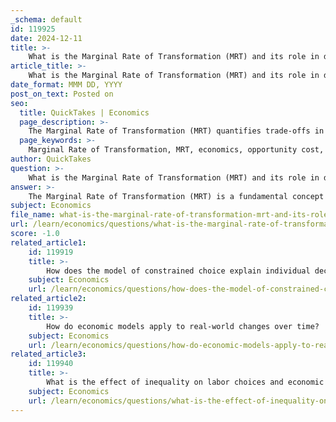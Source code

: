 ```yaml
---
_schema: default
id: 119925
date: 2024-12-11
title: >-
    What is the Marginal Rate of Transformation (MRT) and its role in decision-making?
article_title: >-
    What is the Marginal Rate of Transformation (MRT) and its role in decision-making?
date_format: MMM DD, YYYY
post_on_text: Posted on
seo:
  title: QuickTakes | Economics
  page_description: >-
    The Marginal Rate of Transformation (MRT) quantifies trade-offs in production and opportunity costs, essential for efficient resource allocation and informed decision-making in economics.
  page_keywords: >-
    Marginal Rate of Transformation, MRT, economics, opportunity cost, production decisions, trade-offs, resource allocation, marginal cost, production possibility frontier, PPF, decision-making, economic growth
author: QuickTakes
question: >-
    What is the Marginal Rate of Transformation (MRT) and its role in decision-making?
answer: >-
    The Marginal Rate of Transformation (MRT) is a fundamental concept in economics that quantifies the trade-offs involved in the production of goods. Specifically, it measures the rate at which one good must be sacrificed to produce an additional unit of another good while keeping the overall level of production constant. This concept is crucial for understanding opportunity costs in production decisions.\n\nThe MRT can be calculated using the formula:\n\n$$\nMRT = \frac{\text{Marginal Cost of Good A}}{\text{Marginal Cost of Good B}}\n$$\n\nThis formula illustrates that the MRT is determined by the marginal costs associated with producing each good. Essentially, it reflects the opportunity cost of reallocating resources from the production of one good to another.\n\nMRT plays a pivotal role in decision-making across various levels, including individual, corporate, and governmental. For instance, when a government considers transitioning from fossil fuel-based energy production to renewable energy sources, the MRT helps to evaluate how much of the fossil fuel production must be sacrificed to increase renewable energy output. This analysis aids in making informed choices that promote efficient resource allocation and economic growth.\n\nMoreover, the MRT is represented graphically by the slope of the production possibility frontier (PPF), which illustrates the maximum feasible production levels of two goods. A steeper slope indicates a higher opportunity cost for producing one good over another, guiding decision-makers in optimizing production strategies.\n\nIn summary, understanding the Marginal Rate of Transformation allows economists and decision-makers to evaluate production efficiency and the associated opportunity costs of resource allocation, making it a cornerstone concept in economic theory.
subject: Economics
file_name: what-is-the-marginal-rate-of-transformation-mrt-and-its-role-in-decisionmaking.md
url: /learn/economics/questions/what-is-the-marginal-rate-of-transformation-mrt-and-its-role-in-decisionmaking
score: -1.0
related_article1:
    id: 119919
    title: >-
        How does the model of constrained choice explain individual decision-making?
    subject: Economics
    url: /learn/economics/questions/how-does-the-model-of-constrained-choice-explain-individual-decisionmaking
related_article2:
    id: 119939
    title: >-
        How do economic models apply to real-world changes over time?
    subject: Economics
    url: /learn/economics/questions/how-do-economic-models-apply-to-realworld-changes-over-time
related_article3:
    id: 119940
    title: >-
        What is the effect of inequality on labor choices and economic wellbeing?
    subject: Economics
    url: /learn/economics/questions/what-is-the-effect-of-inequality-on-labor-choices-and-economic-wellbeing
---
```


&nbsp;
